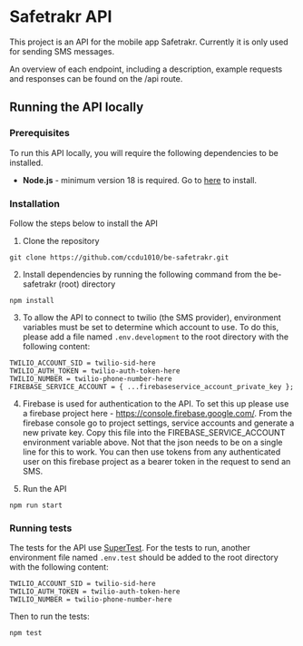 #  Safetrakr API

This project is an API for the mobile app Safetrakr. Currently it is only used for sending SMS messages.

An overview of each endpoint, including a description, example requests and responses can be found on the /api route.

## Running the API locally
### Prerequisites
To run this API locally, you will require the following dependencies to be installed.

* **Node.js** - minimum version 18 is required.  Go to [here](https://nodejs.org/en/download) to install.

### Installation
Follow the steps below to install the API

1. Clone the repository
```
git clone https://github.com/ccdu1010/be-safetrakr.git
```

2. Install dependencies by running the following command from the be-safetrakr (root) directory
```
npm install
```

3. To allow the API to connect to twilio (the SMS provider), environment variables must be set to determine which account to use. To do this, please add a file named `.env.development` to the root directory with the following content: 

``` 
TWILIO_ACCOUNT_SID = twilio-sid-here
TWILIO_AUTH_TOKEN = twilio-auth-token-here
TWILIO_NUMBER = twilio-phone-number-here
FIREBASE_SERVICE_ACCOUNT = { ...firebaseservice_account_private_key };

```

4. Firebase is used for authentication to the API.  To set this up please use a firebase project here - https://console.firebase.google.com/.  From the firebase console go to project settings, service accounts and generate a new private key.  Copy this file into the FIREBASE_SERVICE_ACCOUNT environment variable above. Not that the json needs to be on a single line for this to work. You can then use tokens from any authenticated user on this firebase project as a bearer token in the request to send an SMS.

6. Run the API
```
npm run start
```

### Running tests

The tests for the API use [SuperTest](https://www.npmjs.com/package/supertest). For the tests to run, another environment file named `.env.test` should be added to the root directory with the following content: 

```
TWILIO_ACCOUNT_SID = twilio-sid-here
TWILIO_AUTH_TOKEN = twilio-auth-token-here
TWILIO_NUMBER = twilio-phone-number-here
```

Then to run the tests:
```
npm test
```